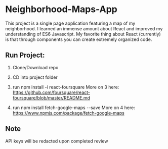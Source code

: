 # Neighborhood-Maps-App

This project is a single page application featuring a map of my neighborhood. I learned an immense amount about React and improved my understanding of ES6 Javascript. My favorite thing about React (currently) is that through components you can create extremely organized code. 

## Run Project:

1. Clone/Download repo

2. CD into project folder

3. run npm install -i react-foursquare
More on 3 here: https://github.com/foursquare/react-foursquare/blob/master/README.md

4. run npm install fetch-google-maps --save
More on 4 here: https://www.npmjs.com/package/fetch-google-maps

## Note

API keys will be redacted upon completed review
